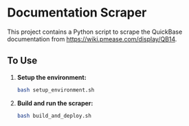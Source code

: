# Documentation Scraper

This project contains a Python script to scrape the QuickBase documentation from https://wiki.pmease.com/display/QB14.

## To Use

1.  **Setup the environment:**
    ```bash
    bash setup_environment.sh
    ```
2.  **Build and run the scraper:**
    ```bash
    bash build_and_deploy.sh
    ```
